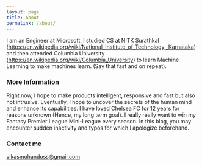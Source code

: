 ```yaml
---
layout: page
title: About
permalink: /about/
---
```


I am an Engineer at Microsoft. I studied CS at NITK Surathkal (https://en.wikipedia.org/wiki/National_Institute_of_Technology,_Karnataka) and then attended Columbia University (https://en.wikipedia.org/wiki/Columbia_University) to learn Machine Learning to make machines learn. (Say that fast and on repeat).

### More Information

Right now, I hope to make products intelligent, responsive and fast but also not intrusive. Eventually, I hope to uncover the secrets of the human mind and enhance its capabilities. I have loved Chelsea FC for 12 years for reasons unknown (Hence, my long term goal). I really really want to win my Fantasy Premier League Mini-League every season. In this blog, you may encounter sudden inactivity and typos for which I apologize beforehand. 

### Contact me

[vikasmohandoss@gmail.com](mailto:email@domain.com)
